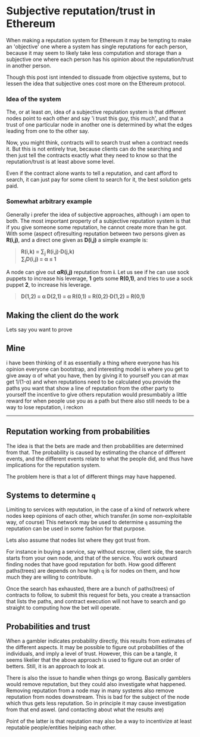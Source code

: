 # Subjective reputation/trust in Ethereum

When making a reputation system for Ethereum it may be tempting to make an
'objective' one where a system has single reputations for each person, because
it may seem to likely take less computation and storage than a subjective one
where each person has his opinion about the reputation/trust in another person.

Though this post isnt intended to dissuade from objective systems, but to lessen
the idea that subjective ones cost more on the Ethereum protocol.

### Idea of the system

The, or at least *an*, idea of a subjective reputation system is that different
nodes point to each other and say 'i trust this guy, this much', and that a
trust of one particular node in another one is determined by what the edges
leading from one to the other say.

Now, you might think, contracts will to search trust when a contract needs it.
But this is not entirely true, because clients can do the searching and then
just tell the contracts exactly what they need to know so that the 
reputation/trust is at least above some level.

Even if the contract alone wants to tell a reputation, and cant afford to
search, it can just pay for some client to search for it, the best solution
gets paid.

### Somewhat arbitrary example

Generally i prefer the idea of subjective approaches, although i am open to
both. The most important property of a subjective reputation system is that if
you give someone some reputation, he cannot create more than he got. With some
(aspect of)resulting reputation between two persons given as **R(i,j)**, and a
direct one given as **D(i,j)** a simple example is:

<blockquote><b>
    R(i,k) = &sum;<sub>j</sub> R(i,j)&sdot;D(j,k)<br>
    &sum;<sub>i</sub>D(i,j) = &alpha; &le; 1
</b></blockquote>

A node can give out **&alpha;R(i,j)** reputation from **i**. Let us see if he
can use sock puppets to increase his leverage, **1** gets some **R(0,1)**, and
tries to use a sock puppet **2**, to increase his leverage.

<blockquote><b>
    D(1,2) = &alpha;
    D(2,1) = &alpha;
    R(0,1) = R(0,2)&sdot;D(1,2) = R(0,1)
</b></blockquote>


## Making the client do the work

Lets say you want to prove 



## Mine
i have been thinking of it as essentially a thing where everyone has his opinion
everyone can bootstrap, and interesting model is where you get to give away α of 
what you have, then by giving it to yourself you can at max get 1/(1-α)
and when reputations need to be calculated you provide the paths you want that show a 
line of reputation from the other party to yourself
the incentive to give others reputation would presumbably a little reward for when 
people use you as a path but there also still needs to be a way to lose reputation, 
i reckon



--------
 
## Reputation working from probabilities

The idea is that the bets are made and then probabilities are determined from 
that. The probability is caused by estimating the chance of different events,
and the different events relate to what the people did, and thus have
implications for the reputation system.

The problem here is that a lot of different things may have happened.



## Systems to determine `q`
Limiting to services with reputation, in the case of a kind of network where
nodes keep opinions of each other, which transfer.(in some non-exploitable way,
of course) This network may be used to determine `q` assuming the reputation
can be used in some fashion for that purpose.

Lets also assume that nodes list where they got trust from.

For instance in buying a service, say without escrow, client side, the search
starts from your own node, and that of the service. You work outward finding
nodes that have good reputation for both. How good different paths(trees) are
depends on how high `q` is for nodes on them, and how much they are willing to
contribute.

Once the search has exhausted, there are a bunch of paths(trees) of contracts
to follow, to submit this request for bets, you create a transaction that
lists the paths, and contract execution will not have to search and go straight
to computing how the bet will operate.

## Probabilities and trust
When a gambler indicates probability directly, this results from estimates of
the different aspects. It may be possible to figure out probabilities of the
individuals, and imply a level of trust. However, this can be a tangle, 
it seems likelier that the above approach is used to figure out an order of
betters. Still, it is an approach to look at.

There is also the issue to handle when things go wrong. Basically gamblers
would remove reputation, but they could also investigate what happened.
Removing reputation from a node may in many systems also remove reputation
from nodes downstream. This is bad for the subject of the node which thus gets
less reputation. So in principle it may cause investigation from that end aswel.
(and contacting about what the results are)

Point of the latter is that reputation may also be a way to incentivize at
least reputable people/entities helping each other.


